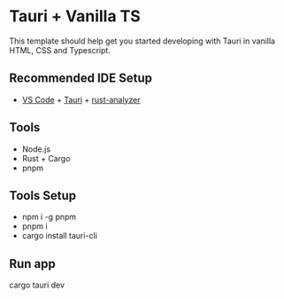 # Tauri + Vanilla TS

This template should help get you started developing with Tauri in vanilla HTML, CSS and Typescript.

## Recommended IDE Setup

- [VS Code](https://code.visualstudio.com/) + [Tauri](https://marketplace.visualstudio.com/items?itemName=tauri-apps.tauri-vscode) + [rust-analyzer](https://marketplace.visualstudio.com/items?itemName=rust-lang.rust-analyzer)

## Tools

- Node.js
- Rust + Cargo
- pnpm

## Tools Setup

- npm i -g pnpm
- pnpm i
- cargo install tauri-cli

## Run app
cargo tauri dev
